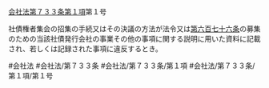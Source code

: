 [会社法第７３３条第１項](会社法＿＿＿＿第７３３条第１項)第１号

社債権者集会の招集の手続又はその決議の方法が法令又は[第六百七十六条](会社法＿＿＿＿第６７６条)の募集のための当該社債発行会社の事業その他の事項に関する説明に用いた資料に記載され、若しくは記録された事項に違反するとき。


#会社法
#会社法/第７３３条
#会社法/第７３３条/第１項
#会社法/第７３３条/第１項/第１号

